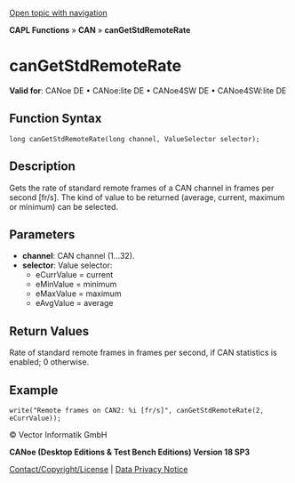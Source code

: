 [Open topic with navigation](../../../../../CANoeDEFamily.htm#Topics/CAPLFunctions/CAN/Functions/CAPLfunctionCanGetStdRemoteRate.md)

**CAPL Functions** » **CAN** » **canGetStdRemoteRate**

# canGetStdRemoteRate

**Valid for**: CANoe DE • CANoe:lite DE • CANoe4SW DE • CANoe4SW:lite DE

## Function Syntax

```plaintext
long canGetStdRemoteRate(long channel, ValueSelector selector);
```

## Description

Gets the rate of standard remote frames of a CAN channel in frames per second [fr/s]. The kind of value to be returned (average, current, maximum or minimum) can be selected.

## Parameters

- **channel**: CAN channel (1…32).
- **selector**: Value selector:
  - eCurrValue = current
  - eMinValue = minimum
  - eMaxValue = maximum
  - eAvgValue = average

## Return Values

Rate of standard remote frames in frames per second, if CAN statistics is enabled; 0 otherwise.

## Example

```plaintext
write("Remote frames on CAN2: %i [fr/s]", canGetStdRemoteRate(2, eCurrValue));
```

© Vector Informatik GmbH

**CANoe (Desktop Editions & Test Bench Editions) Version 18 SP3**

[Contact/Copyright/License](../../../Shared/ContactCopyrightLicense.md) | [Data Privacy Notice](https://www.vector.com/int/en/company/get-info/privacy-policy/)